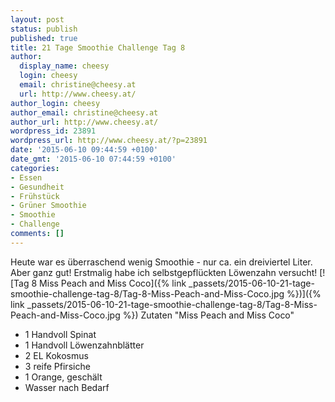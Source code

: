 ```yaml
---
layout: post
status: publish
published: true
title: 21 Tage Smoothie Challenge Tag 8
author:
  display_name: cheesy
  login: cheesy
  email: christine@cheesy.at
  url: http://www.cheesy.at/
author_login: cheesy
author_email: christine@cheesy.at
author_url: http://www.cheesy.at/
wordpress_id: 23891
wordpress_url: http://www.cheesy.at/?p=23891
date: '2015-06-10 09:44:59 +0100'
date_gmt: '2015-06-10 07:44:59 +0100'
categories:
- Essen
- Gesundheit
- Frühstück
- Grüner Smoothie
- Smoothie
- Challenge
comments: []
---
```

Heute war es überraschend wenig Smoothie - nur ca. ein dreiviertel Liter. Aber ganz gut! Erstmalig habe ich selbstgepflückten Löwenzahn versucht!
[![Tag 8 Miss Peach and Miss Coco]({% link _passets/2015-06-10-21-tage-smoothie-challenge-tag-8/Tag-8-Miss-Peach-and-Miss-Coco.jpg %})]({% link _passets/2015-06-10-21-tage-smoothie-challenge-tag-8/Tag-8-Miss-Peach-and-Miss-Coco.jpg %})
Zutaten "Miss Peach and Miss Coco"
- 1 Handvoll Spinat
- 1 Handvoll Löwenzahnblätter
- 2 EL Kokosmus
- 3 reife Pfirsiche
- 1 Orange, geschält
- Wasser nach Bedarf
